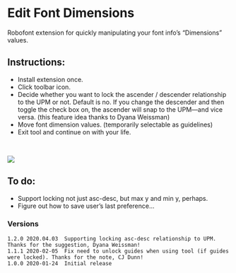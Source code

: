 # Edit Font Dimensions

Robofont extension for quickly manipulating your font info’s “Dimensions” values.

## Instructions:
* Install extension once.
* Click toolbar icon.
* Decide whether you want to lock the ascender / descender relationship to the UPM or not. Default is no. If you change the descender and then toggle the check box on, the ascender will snap to the UPM—and vice versa. (this feature idea thanks to Dyana Weissman)
* Move font dimension values. (temporarily selectable as guidelines)
* Exit tool and continue on with your life.

<br />

![](./_images/editFontDimensions_demo.gif)


## To do:
* Support locking not just asc-desc, but max y and min y, perhaps.
* Figure out how to save user’s last preference...


### Versions

```
1.2.0 2020.04.03  Supporting locking asc-desc relationship to UPM. Thanks for the suggestion, Dyana Weissman!
1.1.1 2020-02-05  Fix need to unlock guides when using tool (if guides were locked). Thanks for the note, CJ Dunn!
1.0.0 2020-01-24  Initial release
```